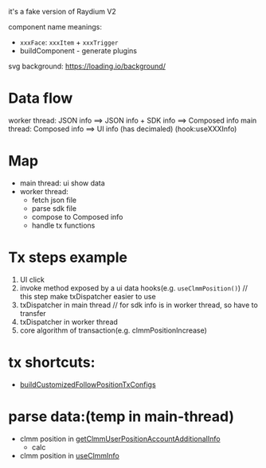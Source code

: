 it's a fake version of Raydium V2

component name meanings:

- `xxxFace`: `xxxItem` + `xxxTrigger`
- buildComponent - generate plugins

svg background: https://loading.io/background/

# Data flow

worker thread: JSON info ==> JSON info + SDK info ==> Composed info
main thread: Composed info ==> UI info (has decimaled) (hook:useXXXInfo)

# Map

- main thread: ui show data
- worker thread:
  - fetch json file
  - parse sdk file
  - compose to Composed info
  - handle tx functions

# Tx steps example

1. UI click
2. invoke method exposed by a ui data hooks(e.g. `useClmmPosition()`) // this step make txDispatcher easier to use
3. txDispatcher in main thread // for sdk info is in worker thread, so have to transfer
4. txDispatcher in worker thread
5. core algorithm of transaction(e.g. clmmPositionIncrease)

# tx shortcuts:

- [buildCustomizedFollowPositionTxConfigs](src/app/stores/data/clmm/useClmmInfo.ts#useClmmInfo)

# parse data:(temp in main-thread)

- clmm position in [getClmmUserPositionAccountAdditionalInfo](src/app/stores/data/clmm/getClmmUserPositionAccountAdditionalInfo.ts)
  - calc
- clmm position in [useClmmInfo](src/app/stores/data/clmm/useClmmInfo.ts)
